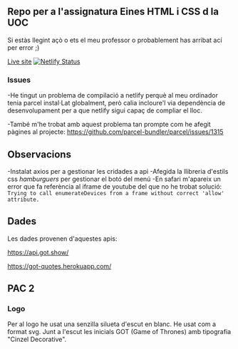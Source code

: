 ## Repo per a l'assignatura Eines HTML i CSS d la UOC

Si estàs llegint açò o ets el meu professor o probablement has arribat ací per error ;)

[Live site](https://eines.netlify.com/) [![Netlify Status](https://api.netlify.com/api/v1/badges/5a4138cb-e55c-46e8-9acf-91877508fa8d/deploy-status)](https://app.netlify.com/sites/eines/deploys)

### Issues

-He tingut un problema de compilació a netlify perquè al meu ordinador tenia parcel instal·Lat globalment, però calia incloure'l via dependència de desenvolupament per a que netlify sigui capaç de compliar el lloc.

-També m'he trobat amb aquest problema tan prompte com he afegit pàgines al projecte:
https://github.com/parcel-bundler/parcel/issues/1315

## Observacions

-Instalat axios per a gestionar les cridades a api
-Afegida la llibreria d'estils css _hamburguers_ per gestionar el botó del menú
-En safari m'apareix un error que fa referència al iframe de youtube del que no he trobat solució:
`Trying to call enumerateDevices from a frame without correct 'allow' attribute.`

## Dades

Les dades provenen d'aquestes apis:

https://api.got.show/

https://got-quotes.herokuapp.com/

## PAC 2

### Logo

Per al logo he usat una senzilla silueta d'escut en blanc. He usat com a format svg. Junt a l'escut les inicials GOT (Game of Thrones) amb tipografia "Cinzel Decorative".
